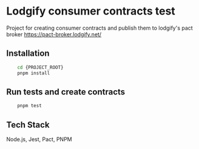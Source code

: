 # Lodgify consumer contracts test

Project for creating consumer contracts and publish them to lodgify's pact broker https://pact-broker.lodgify.net/

## Installation

```bash
    cd {PROJECT_ROOT}
    pnpm install
```

## Run tests and create contracts

```bash
    pnpm test
```

## Tech Stack

Node.js, Jest, Pact, PNPM
